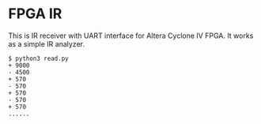 # FPGA IR
This is IR receiver with UART interface for Altera Cyclone IV FPGA. It works as a simple IR analyzer.

 ```
$ python3 read.py
+ 9000
- 4500
+ 570
- 570
+ 570
- 570
+ 570
......
```

